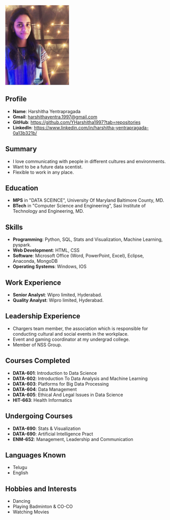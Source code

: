 <img src="https://github.com/YHarshitha1997/DATA-690-FALL-2022/blob/main/ASSIGNMENT-01/IMG_2801.jpeg" height="250">

## Profile
* **Name**: Harshitha Yentrapragada
* **Gmail**: harshithayentra.1997@gmail.com
* **GitHub**: https://github.com/YHarshitha1997?tab=repositories
* **LinkedIn**: https://www.linkedin.com/in/harshitha-yentrapragada-0a13b321b/

## Summary
* I love communicating with people in different cultures and environments.
* Want to be a future data scentist.
* Flexible to work in any place.

## Education
* **MPS** in "DATA SCEINCE", University Of Maryland Baltimore County, MD.
* **BTech** in "Computer Science and Engineering", Sasi Institute of Technology and Engineering, MD.

## Skills
* **Programming**: Python, SQL, Stats and Visualization, Machine Learning, pyspark.
* **Web Development**: HTML, CSS
* **Software**: Microsoft Office (Word, PowerPoint, Excel), Eclipse, Anaconda, MongoDB
* **Operating Systems**: Windows, IOS

## Work Experience
* **Senior Analyst**: Wipro limited, Hyderabad.
* **Quality Analyst**: Wipro limited, Hyderabad.

## Leadership Experience
* Chargers team member, the association which is responsible for conducting cultural and social events in the workplace.
* Event and gaming coordinator at my undergrad college.
* Member of NSS Group.

## Courses Completed
* **DATA-601**: Introduction to Data Science
* **DATA-602**: Introduction To Data Analysis and Machine Learning
* **DATA-603**: Platforms for Big Data Processing
* **DATA-604**: Data Management
* **DATA-605**: Ethical And Legal Issues in Data Science
* **HIT-663**: Health Informatics

## Undergoing Courses
* **DATA-690**: Stats & Visualization
* **DATA-690**: Artificial Intelligence Pract
* **ENM-652**: Management, Leadership and Communication

## Languages Known
* Telugu
* English

## Hobbies and Interests
* Dancing
* Playing Badminton & CO-CO
* Watching Movies
